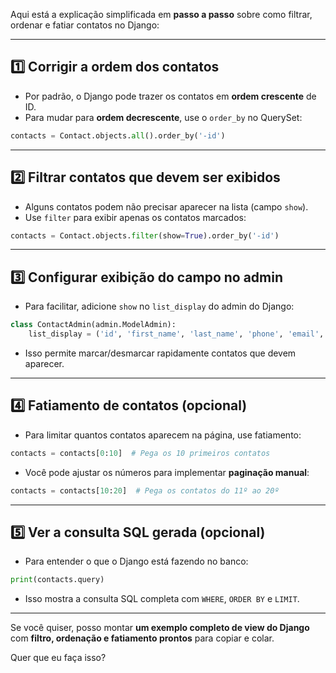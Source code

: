 Aqui está a explicação simplificada em **passo a passo** sobre como filtrar, ordenar e fatiar contatos no Django:

---

## 1️⃣ Corrigir a ordem dos contatos

* Por padrão, o Django pode trazer os contatos em **ordem crescente** de ID.
* Para mudar para **ordem decrescente**, use o `order_by` no QuerySet:

```python
contacts = Contact.objects.all().order_by('-id')
```

---

## 2️⃣ Filtrar contatos que devem ser exibidos

* Alguns contatos podem não precisar aparecer na lista (campo `show`).
* Use `filter` para exibir apenas os contatos marcados:

```python
contacts = Contact.objects.filter(show=True).order_by('-id')
```

---

## 3️⃣ Configurar exibição do campo no admin

* Para facilitar, adicione `show` no `list_display` do admin do Django:

```python
class ContactAdmin(admin.ModelAdmin):
    list_display = ('id', 'first_name', 'last_name', 'phone', 'email', 'show')
```

* Isso permite marcar/desmarcar rapidamente contatos que devem aparecer.

---

## 4️⃣ Fatiamento de contatos (opcional)

* Para limitar quantos contatos aparecem na página, use fatiamento:

```python
contacts = contacts[0:10]  # Pega os 10 primeiros contatos
```

* Você pode ajustar os números para implementar **paginação manual**:

```python
contacts = contacts[10:20]  # Pega os contatos do 11º ao 20º
```

---

## 5️⃣ Ver a consulta SQL gerada (opcional)

* Para entender o que o Django está fazendo no banco:

```python
print(contacts.query)
```

* Isso mostra a consulta SQL completa com `WHERE`, `ORDER BY` e `LIMIT`.

---

Se você quiser, posso montar **um exemplo completo de view do Django** com **filtro, ordenação e fatiamento prontos** para copiar e colar.

Quer que eu faça isso?
